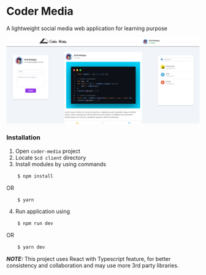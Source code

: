 # Coder Media
A lightweight social media web application for learning purpose

<div>
    <img src='./assets/sample1.png' alt='sample-img' width="800" style="margin: 0px auto;"/>
</div>

### Installation

1. Open `coder-media` project
2. Locate `$cd client` directory
3. Install modules by using commands

```sh
    $ npm install
```

OR

```sh
    $ yarn
```

4. Run application using

```sh
    $ npm run dev
```

OR

```sh
    $ yarn dev
```

**_NOTE:_** This project uses React with Typescript feature, for better consistency and collaboration and may use more 3rd party libraries.
